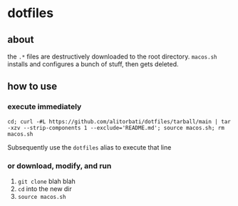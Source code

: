 # dotfiles

## about

the `.*` files are destructively downloaded to the root directory. `macos.sh` installs and configures a bunch of stuff, then gets deleted.

## how to use
### execute immediately

`cd; curl -#L https://github.com/alitorbati/dotfiles/tarball/main | tar -xzv --strip-components 1 --exclude='README.md'; source macos.sh; rm macos.sh`

Subsequently use the `dotfiles` alias to execute that line

### or download, modify, and run

1. `git clone` blah blah
1. `cd` into the new dir
1. `source macos.sh`
